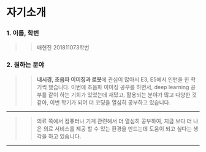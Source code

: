 # 자기소개 

### 1. 이름, 학번
>	> 배현진
>	> 201811073학번

### 2. 원하는 분야
>	> **내시경, 초음파 이미징과 로봇**에 
>	> 관심이 많아서 E3, E5에서 인턴을 한 학기씩 했습니다.
>	> 이번에 초음파 이미징 공부를 하면서, deep learning 공부를 같이 하는 기회가 있었는데
>	> 재밌고, 활용되는 분야가 많고 다양한 것 같아, 이번 학기가 되어 더 코딩을 열심히 공부하고 있습니다.


-----------------------------------------
>	> 의료 쪽에서 컴퓨터나 기계 관련해서 더 열심히 공부하여, 
>	> 지금 보다 더 나은 의료 서비스를 제공 할 수 있는 환경을 만드는데 도움이 되고 싶다는 생각을 하고 있습니다.

-----------------------------------------
 